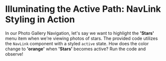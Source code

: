 # Illuminating the Active Path: NavLink Styling in Action

In our Photo Gallery Navigation, let's say we want to highlight the **'Stars'** menu item when we're viewing photos of stars. The provided code utilizes the `NavLink` component with a styled `active` state. How does the color change to **'orange'** when **'Stars'** becomes active? Run the code and observe!
